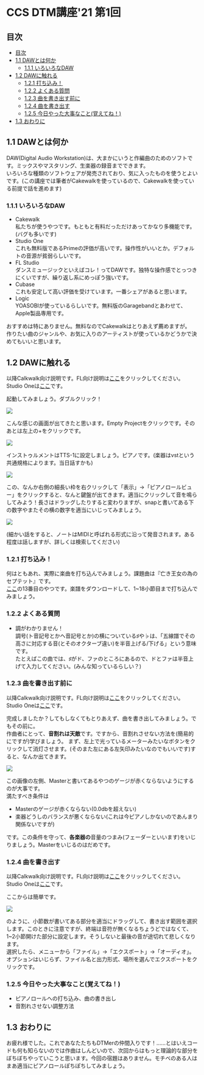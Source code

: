 <!-- omit in toc -->
# CCS DTM講座'21 第1回
<!-- omit in toc -->

## 目次

- [目次](#目次)
- [1.1 DAWとは何か](#11-dawとは何か)
	- [1.1.1 いろいろなDAW](#111-いろいろなdaw)
- [1.2 DAWに触れる](#12-dawに触れる)
	- [1.2.1 打ち込み！](#121-打ち込み)
	- [1.2.2 よくある質問](#122-よくある質問)
	- [1.2.3 曲を書き出す前に](#123-曲を書き出す前に)
	- [1.2.4 曲を書き出す](#124-曲を書き出す)
	- [1.2.5 今日やった大事なこと(覚えてね！)](#125-今日やった大事なこと覚えてね)
- [1.3 おわりに](#13-おわりに)

## 1.1 DAWとは何か

DAW(Digital Audio Workstation)は、大まかにいうと作編曲のためのソフトです。ミックスやマスタリング、生楽器の録音までできます。  
いろいろな種類のソフトウェアが発売されており、気に入ったものを使うとよいです。(この講座では筆者がCakewalkを使っているので、Cakewalkを使っている前提で話を進めます)

### 1.1.1 いろいろなDAW

- Cakewalk  
	私たちが使うやつです。もともと有料だっただけあってかなり多機能です。(バグも多いです)
- Studio One  
	これも無料版であるPrimeの評価が高いです。操作性がいいとか。デフォルトの音源が貧弱らしいです。
- FL Studio  
	ダンスミュージックといえばコレ！ってDAWです。独特な操作感でとっつきにくいですが、繰り返し系にめっぽう強いです。
- Cubase  
	これも安定して高い評価を受けています。一番シェアがあると思います。
- Logic  
   YOASOBIが使っているらしいです。無料版のGaragebandとあわせて、Apple製品専用です。

おすすめは特にありません。無料なのでCakewalkはとりあえず薦めますが。  
作りたい曲のジャンルや、お気に入りのアーティストが使っているかどうかで決めてもいいと思います。

## 1.2 DAWに触れる

以降Calkwalk向け説明です。FL向け説明は[ここ](1_FL.html)をクリックしてください。  Studio Oneは[ここ](1_SO.html)です。

起動してみましょう。ダブルクリック！

![](../images/dtm001.png)

こんな感じの画面が出てきたと思います。Empty Projectをクリックです。そのあとは左上の+をクリックです。

![](../images/dtm002.png)

インストゥルメントはTTS-1に設定しましょう。ピアノです。(楽器はvstという共通規格によります。当日話すかも)

![](../images/dtm003.png)

この、なんか右側の細長い枠を右クリックして「表示」→「ピアノロールビュー」をクリックすると、なんと鍵盤が出てきます。適当にクリックして音を鳴らしてみよう！長さはドラッグしたりすると変わりますが、snapと書いてある下の数字やまたその横の数字を適当にいじってみましょう。

![](../images/dtm004.png)

(細かい話をすると、ノートはMIDIと呼ばれる形式に沿って発音されます。ある程度は話しますが、詳しくは検索してください)

### 1.2.1 打ち込み！

何はともあれ、実際に楽曲を打ち込んでみましょう。課題曲は『亡き王女の為のセプテット』です。  
[ここ](https://easypianoscore.jp/sheetList.php?titleid=kouma)の13番目のやつです。楽譜をダウンロードして、1~18小節目まで打ち込んでみましょう。

### 1.2.2 よくある質問

- 調がわかりません！  
調号(ト音記号とかヘ音記号とか)の横についている♯や♭は、「五線譜でその高さに対応する音(とそのオクターブ違い)を半音上げる/下げる」という意味です。  
たとえばこの曲では、♯がド、ファのところにあるので、ドとファは半音上げて入力してください。(みんな知っているらしい？)

### 1.2.3 曲を書き出す前に

以降Calkwalk向け説明です。FL向け説明は[ここ](1_FL.html)をクリックしてください。  Studio Oneは[ここ](1_SO.html)です。

完成しましたか？してもしなくてもとりあえず、曲を書き出してみましょう。でもその前に。  
作曲者にとって、**音割れは天敵**です。ですから、音割れさせない方法を(簡易的にですが)学びましょう。
まず、左上で光っているメーターみたいなボタンをクリックして消灯させます。(そのまた左にある左矢印みたいなのでもいいです)すると、なんか出てきます。

![](./images/dtm005.png)

この画像の左側、Masterと書いてあるやつのゲージが赤くならないようにするのが大事です。  
満たすべき条件は

- Masterのゲージが赤くならない(0.0dbを超えない)
- 楽器どうしのバランスが悪くならない(これは今ピアノしかないのであんまり関係ないですが)

です。この条件を守って、**各楽器の**音量のつまみ(フェーダーといいます)をいじりましょう。Masterをいじるのはだめです。

### 1.2.4 曲を書き出す

以降Calkwalk向け説明です。FL向け説明は[ここ](1_FL.html)をクリックしてください。  Studio Oneは[ここ](1_SO.html)です。

ここからは簡単です。

![](../images/dtm006.png)

のように、小節数が書いてある部分を適当にドラッグして、書き出す範囲を選択します。このときに注意ですが、終端は音符が無くなるちょうどではなくて、1~2小節開けた部分に設定します。そうしないと最後の音が途切れて悲しくなります。  
選択したら、メニューから「ファイル」→「エクスポート」→「オーディオ」。オプションはいじらず、ファイル名と出力形式、場所を選んでエクスポートをクリックです。

### 1.2.5 今日やった大事なこと(覚えてね！)

- ピアノロールへの打ち込み、曲の書き出し
- 音割れさせない調整方法

## 1.3 おわりに

お疲れ様でした。これであなたたちもDTMerの仲間入りです！……とはいえコードも何も知らないのでは作曲はしんどいので、次回からはもっと理論的な部分をぼちぼちやっていこうと思います。今回の宿題はありません。モチベのある人はまあ適当にピアノロールぽちぽちしてみましょう。
